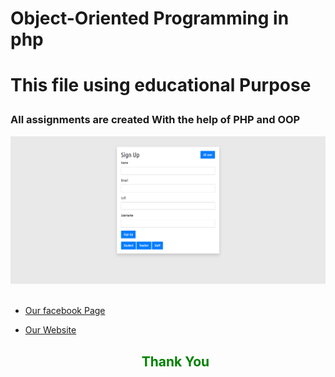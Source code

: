 
<h1>Object-Oriented Programming in php<h1>

<p> This file using  educational Purpose</p>
<h3> All assignments are created With the help of PHP and OOP </h3>



<img src="assets/media/1.png" alt="">

<br>
<br>




- [Our facebook Page](https://web.facebook.com/saresearchlab/)
- [Our Website](https://saresearchlab.moudutshuvo.com/)

	<h2 style="text-align: center;color: green;">Thank You</h2>
